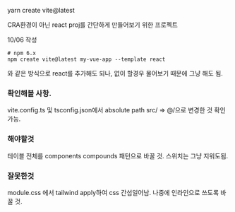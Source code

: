 yarn create vite@latest

CRA환경이 아닌 react proj를 간단하게 만들어보기 위한 프로젝트

10/06 작성

```
# npm 6.x
npm create vite@latest my-vue-app --template react
```

와 같은 방식으로 react를 추가해도 되나, 없이 할경우 물어보기 때문에 그냥 해도 됨.

### 확인해볼 사항.

vite.config.ts 및 tsconfig.json에서 absolute path src/ => @/으로 변경한 것 확인 가능.




### 해야할것

테이블 전체를 components compounds 패턴으로 바꿀 것. 스위치는 그냥 지워도됨.

### 잘못한것

module.css 에서 tailwind apply하여 css 간섭일어남. 나중에 인라인으로 쓰도록 바꿀 것.